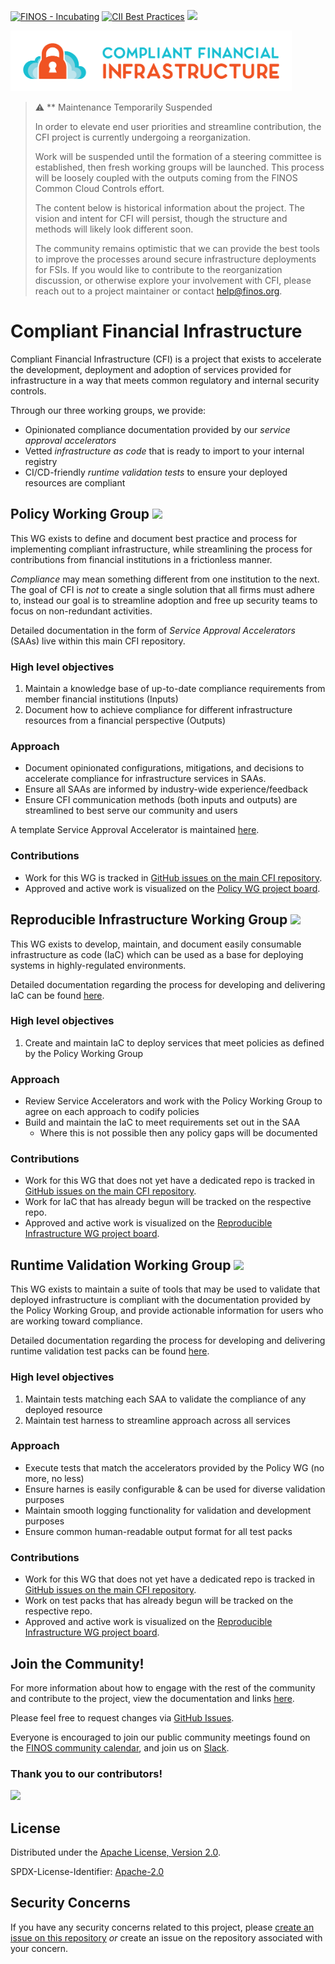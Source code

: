 [![FINOS - Incubating](https://cdn.jsdelivr.net/gh/finos/contrib-toolbox@master/images/badge-incubating.svg)](https://finosfoundation.atlassian.net/wiki/display/FINOS/Incubating)
[![CII Best Practices](https://bestpractices.coreinfrastructure.org/projects/6557/badge)](https://bestpractices.coreinfrastructure.org/projects/6557)
[<img src="https://img.shields.io/badge/slack-@finos/compliant%20financial%20infrastructure-green.svg?logo=slack">](https://finos-lf.slack.com/messages/cfi/)

<img src="https://github.com/finos/branding/blob/master/project-logos/active-project-logos/Compliant%20Financial%20Infrastructure%20Logo/Horizontal/2021_CFI_Logo_Horizontal.png?raw=true" width="450">

> :warning: ** Maintenance Temporarily Suspended
>
> In order to elevate end user priorities and streamline contribution, the CFI project is currently undergoing a reorganization.
>
> Work will be suspended until the formation of a steering committee is established, then fresh working groups will be launched. This process will be loosely coupled with the outputs coming from the FINOS Common Cloud Controls effort.
>
> The content below is historical information about the project. The vision and intent for CFI will persist, though the structure and methods will likely look different soon.
>
> The community remains optimistic that we can provide the best tools to improve the processes around secure infrastructure deployments for FSIs. If you would like to contribute to the reorganization discussion, or otherwise explore your involvement with CFI, please reach out to a project maintainer or contact help@finos.org.


# Compliant Financial Infrastructure

Compliant Financial Infrastructure (CFI) is a project that exists to accelerate the development, deployment and adoption of services provided for infrastructure in a way that meets common regulatory and internal security controls.

Through our three working groups, we provide:

- Opinionated compliance documentation provided by our *service approval accelerators*
- Vetted *infrastructure as code* that is ready to import to your internal registry
- CI/CD-friendly *runtime validation tests* to ensure your deployed resources are compliant

## Policy Working Group [<img src="https://img.shields.io/badge/slack-@finos/cfi%20policy-green.svg?logo=slack">](https://finos-lf.slack.com/messages/cfi-policy-wg)

This WG exists to define and document best practice and process for implementing compliant infrastructure, while streamlining the process for contributions from financial institutions in a frictionless manner.

_Compliance_ may mean something different from one institution to the next. The goal of CFI is _not_ to create a single solution that all firms must adhere to, instead our goal is to streamline adoption and free up security teams to focus on non-redundant activities.

Detailed documentation in the form of _Service Approval Accelerators_ (SAAs) live within this main CFI repository.

### High level objectives

1. Maintain a knowledge base of up-to-date compliance requirements from member financial institutions (Inputs)
1. Document how to achieve compliance for different infrastructure resources from a financial perspective (Outputs)

### Approach

- Document opinionated configurations, mitigations, and decisions to accelerate compliance for infrastructure services in SAAs.
- Ensure all SAAs are informed by industry-wide experience/feedback
- Ensure CFI communication methods (both inputs and outputs) are streamlined to best serve our community and users

A template Service Approval Accelerator is maintained [here](templates/ServiceApprovalAcceleratorTemplate.md).


### Contributions

- Work for this WG is tracked in [GitHub issues on the main CFI repository](https://github.com/finos/compliant-financial-infrastructure/issues).
- Approved and active work is visualized on the [Policy WG project board](https://github.com/orgs/finos/projects/50).

## Reproducible Infrastructure Working Group [<img src="https://img.shields.io/badge/slack-@finos/cfi%20reproducible%20infrastructure-green.svg?logo=slack">](https://finos-lf.slack.com/messages/cfi-reproducible-infrastructure-wg)

This WG exists to develop, maintain, and document easily consumable infrastructure as code (IaC) which can be used as a base for deploying systems in highly-regulated environments.

Detailed documentation regarding the process for developing and delivering IaC can be found [here](https://github.com/finos/compliant-financial-infrastructure/blob/docs/wg-readme/docs/terraform-module-best-practices.md).

### High level objectives

1. Create and maintain IaC to deploy services that meet policies as defined by the Policy Working Group

### Approach

- Review Service Accelerators and work with the Policy Working Group to agree on each approach to codify policies
- Build and maintain the IaC to meet requirements set out in the SAA
  - Where this is not possible then any policy gaps will be documented

### Contributions

- Work for this WG that does not yet have a dedicated repo is tracked in [GitHub issues on the main CFI repository](https://github.com/finos/compliant-financial-infrastructure/issues).
- Work for IaC that has already begun will be tracked on the respective repo.
- Approved and active work is visualized on the [Reproducible Infrastructure WG project board](https://github.com/orgs/finos/projects/45).

## Runtime Validation Working Group [<img src="https://img.shields.io/badge/slack-@finos/cfi%20runtime%20validation-green.svg?logo=slack">](https://finos-lf.slack.com/messages/cfi-runtime-validation-wg)

This WG exists to maintain a suite of tools that may be used to validate that deployed infrastructure is compliant with the documentation provided by the Policy Working Group, and provide actionable information for users who are working toward compliance.

Detailed documentation regarding the process for developing and delivering runtime validation test packs can be found [here](?).

### High level objectives

1. Maintain tests matching each SAA to validate the compliance of any deployed resource
1. Maintain test harness to streamline approach across all services

### Approach

- Execute tests that match the accelerators provided by the Policy WG (no more, no less)
- Ensure harnes is easily configurable & can be used for diverse validation purposes
- Maintain smooth logging functionality for validation and development purposes
- Ensure common human-readable output format for all test packs

### Contributions

- Work for this WG that does not yet have a dedicated repo is tracked in [GitHub issues on the main CFI repository](https://github.com/finos/compliant-financial-infrastructure/issues).
- Work on test packs that has already begun will be tracked on the respective repo.
- Approved and active work is visualized on the [Reproducible Infrastructure WG project board](https://github.com/orgs/finos/projects/51).


## Join the Community!

For more information about how to engage with the rest of the community and contribute to the project, view the documentation and links [here](docs/CONTRIBUTING.md).

Please feel free to request changes via [GitHub Issues](https://github.com/finos/compliant-financial-infrastructure/issues).

Everyone is encouraged to join our public community meetings found on the [FINOS community calendar](https://www.finos.org/finos-community-calendar), and join us on [Slack](https://finos-lf.slack.com/messages/cfi).

### Thank you to our contributors!

<img src="https://contrib.rocks/image?repo=finos/compliant-financial-infrastructure" />

## License

Distributed under the [Apache License, Version 2.0](http://www.apache.org/licenses/LICENSE-2.0).

SPDX-License-Identifier: [Apache-2.0](https://spdx.org/licenses/Apache-2.0)

## Security Concerns

If you have any security concerns related to this project, please [create an issue on this repository](https://github.com/finos/compliant-financial-infrastructure/issues/new/choose) _or_ create an issue on the repository associated with your concern.
